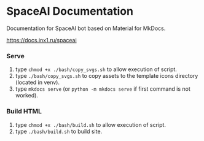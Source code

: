 # SpaceAI Documentation
Documentation for SpaceAI bot based on Material for MkDocs.

https://docs.inx1.ru/spaceai
### Serve
1. type `chmod +x ./bash/copy_svgs.sh` to allow execution of script.
2. type `./bash/copy_svgs.sh` to copy assets to the template icons directory (located in venv).
3. type `mkdocs serve` (or `python -m mkdocs serve` if first command is not worked).
### Build HTML
1. type `chmod +x ./bash/build.sh` to allow execution of script.
2. type `./bash/build.sh` to build site.
